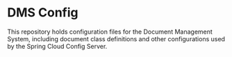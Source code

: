 # DMS Config
This repository holds configuration files for the Document Management System, including document class definitions and other configurations used by the Spring Cloud Config Server.